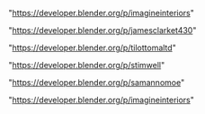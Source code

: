"https://developer.blender.org/p/imagineinteriors"

"https://developer.blender.org/p/jamesclarket430"

"https://developer.blender.org/p/tilottomaltd"

 
"https://developer.blender.org/p/stimwell"


"https://developer.blender.org/p/samannomoe"


"https://developer.blender.org/p/imagineinteriors"


 
